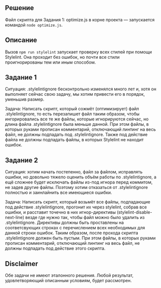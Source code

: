 ## Решение

Файл скрипта для Задания 1: optimize.js в корне проекта — запускается командой `node optimize.js`.

## Описание

Вызов `npm run stylelint` запускает проверку всех стилей при помощи Stylelint. Она проходит без ошибок, но почти все стили проигнорированы тем или иным способом.

## Задание 1

Ситуация: .stylelintignore бесконтрольно изменялся много лет и, хотя он выполняет сейчас свою задачу, мы хотим привести его в порядок, уменьшив размер.

Задача: Написать скрипт, который сожмёт (оптимизирует) файл .stylelintignore, то есть перезапишет файл таким образом, 
чтобы ингорировались все те же файлы, которые игнорируются сейчас, но длина файла .stylelintignore была меньше данной.
При этом файлы, в которых руками прописан комментарий, отключающий линтинг на весь файл, не должны подпадать под .stylelintignore.
Также под действие файла не должны подпадать файлы, в которых Stylelint не находит ошибок.


## Задание 2

Ситуация: хотим начать постепенно, файл за файлом, исправлять ошибки, но довольно тяжело оценить объём работы по .stylelintignore, а ещё сложнее будет исключать файлы из-под игнора перед коммитом, не задев другие файлы. Поэтому хотим отказаться от .stylelintignore полностью и заинлайнить все имеющиеся ошибки.

Задача: Написать скрипт, который возьмёт все файлы, подпадающие под действие .stylelintignore, прогонит их через stylelint, собрав все ошибки, и расставит точечно в них игнор-директивы (stylelint-disable-next-line) везде где нужно так, чтобы файл можно было удалить из .stylelintignore. Директивы должны быть проставлены на соответсвующих строках с перечислением всех необходимых для данной строки ошибок.
Таким образом, после прохода скрипта .stylelintignore должен быть пустым. При этом файлы, в которых руками прописан комментарий, отключающий линтинг на весь файл, не должны подпадать под действие этого скрипта.

## Disclaimer

Обе задачи не имеют эталонного решения. Любой результат, удовлетворяющий описанным условиям, будет рассмотрен.
